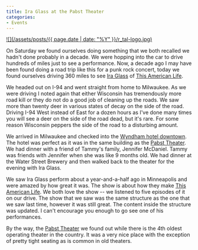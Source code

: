 ```yaml
---
title: Ira Glass at the Pabst Theater
categories:
- Events
---
```


[![](/assets/posts/{{ page.date | date: "%Y" }}/r_tal-logo.jpg)](http://www.thisamericanlife.org/)


On Saturday we found ourselves doing something that we both recalled we hadn't done probably in a decade. We were hopping into the car to drive hundreds of miles just to see a performance. Now, a decade ago I may have been found doing a road trip like this for a punk rock concert, today we found ourselves driving 360 miles to see [Ira Glass](http://www.barclayagency.com/glass.html) of [This American Life](http://www.thisamericanlife.org/).

We headed out on I-94 and went straight from home to Milwaukee. As we were driving I noted again that either Wisconsin has tremendously more road kill or they do not do a good job of cleaning up the roads. We saw more than twenty deer in various states of decay on the side of the road. Driving I-94 West instead of East for a dozen hours as I've done many times you will see a deer on the side of the road dead, but it's rare. For some reason Wisconsin peppers the side of the road to a disturbing amount.

We arrived in Milwaukee and checked into the [Wyndham hotel downtown](http://www.wyndham.com/hotels/MKEMC/main.wnt). The hotel was perfect as it was in the same building as the [Pabst Theater](http://www.pabsttheater.com/). We had dinner with a friend of Tammy's family, Jennifer McDaniel. Tammy was friends with Jennifer when she was like 9 months old. We had dinner at the Water Street Brewery and then walked back to the theater for the evening with Ira Glass.

We saw Ira Glass perform about a year-and-a-half ago in Minneapolis and were amazed by how great it was. The show is about how they make [This American Life](http://www.thisamericanlife.org/). We both love the show -- we listened to five episodes of it on our drive. The show that we saw was the same structure as the one that we saw last time, however it was still great. The content inside the structure was updated. I can't encourage you enough to go see one of his performances.

By the way, the [Pabst Theater](http://www.pabsttheater.com/) we found out while there is the 4th oldest operating theater in the country. It was a very nice place with the exception of pretty tight seating as is common in old theaters.
